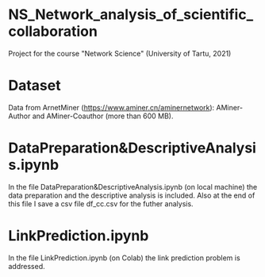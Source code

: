 # NS_Network_analysis_of_scientific_collaboration
Project for the course "Network Science" (University of Tartu, 2021)
# Dataset
Data from ArnetMiner (https://www.aminer.cn/aminernetwork):
AMiner-Author and AMiner-Coauthor (more than 600 MB).
# DataPreparation&DescriptiveAnalysis.ipynb
In the file DataPreparation&DescriptiveAnalysis.ipynb (on local machine) the data preparation and the descriptive analysis is included.
Also at the end of this file I save a csv file df_cc.csv for the futher analysis.
# LinkPrediction.ipynb
In the file LinkPrediction.ipynb (on Colab) the link prediction problem is addressed.
